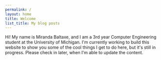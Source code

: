 ```yaml
---
permalink: /
layout: home
title: Welcome
list_title: My blog posts
---
```


Hi! My name is Miranda Baltaxe, and I am a 3rd year Computer Engineering student at the University of Michigan. I'm currently working to build this website to show you some of the cool things I get to do here, but it's still in progress. Please check in later, when I'm able to update the content. 
